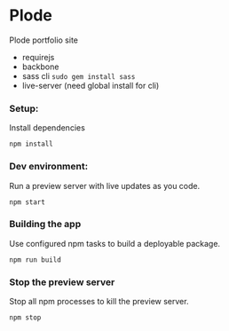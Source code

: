 # Plode

Plode portfolio site
- requirejs
- backbone
- sass cli `sudo gem install sass`
- live-server (need global install for cli)

### Setup:

Install dependencies

```
npm install
```

### Dev environment:

Run a preview server with live updates as you code.

```
npm start
```

### Building the app

Use configured npm tasks to build a deployable package.

```
npm run build
```

### Stop the preview server

Stop all npm processes to kill the preview server.

```
npm stop
```
